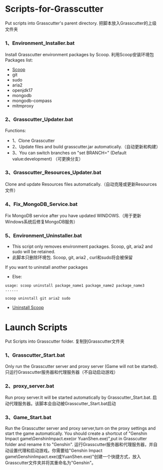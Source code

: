 # Scripts-for-Grasscutter

Put scripts into Grasscutter's parent directory.
把脚本放入Grasscutter的上级文件夹
### 1、Environment_Installer.bat
Install Grasscutter environment packages by Scoop.
利用Scoop安装环境包
Packages list:
- [Scoop](https://github.com/ScoopInstaller/Scoop)
- git
- sudo
- aria2
- openjdk17
- mongodb
- mongodb-compass
- mitmproxy

### 2、Grasscutter_Updater.bat
Functions:
- 1、Clone Grasscutter
- 2、Update files and build grasscutter.jar automatically.（自动更新和构建）
- 3、You can switch branches on "set BRANCH=" (Default value:development)   （可更换分支）

### 3、Grasscutter_Resources_Updater.bat
Clone and update Resources files automatically.（自动克隆或更新Resources文件）

### 4、Fix_MongoDB_Service.bat
Fix MongoDB service after you have updated WINDOWS.（用于更新Windows系统后修复MongoDB服务）

### 5、Environment_Uninstaller.bat

- This script only removes environment packages. Scoop, git, aria2 and sudo will be retained.
- 此脚本只删除环境包. Scoop, git, aria2 , curl和sudo将会被保留

If you want to uninstall another packages 

- Else:
```
usage: scoop uninstall package_name1 package_name2 package_name3 ......

scoop uninstall git aria2 sudo

```
- [Uninstall Scoop](https://github.com/ScoopInstaller/Scoop/wiki/Uninstalling-Scoop)

# Launch Scripts

Put Scripts into Grasscutter folder.
复制到Grasscutter文件夹
### 1、Grasscutter_Start.bat
Only run the Grasscutter server and proxy server (Game will not be started).
只运行Grasscutter服务器和代理服务器（不自动启动游戏）

### 2、proxy_server.bat
Run proxy server.It will be started automatically by Grasscutter_Start.bat.
启动代理服务器。该脚本会自动被Grasscutter_Start.bat启动

### 3、Game_Start.bat
Run the Grasscutter server and proxy server,turn on the proxy settings and start the game automatically.
You should create a shortcut of "Genshin Impact game\GenshinImpact.exe(or YuanShen.exe)",put in Grasscutter folder and rename it to "Genshin".
运行Grasscutter服务器和代理服务器，并自动设置代理和启动游戏。你需要给"Genshin Impact game\GenshinImpact.exe(或YuanShen.exe)"创建一个快捷方式，放入Grasscutter文件夹并将其重命名为"Genshin"。
